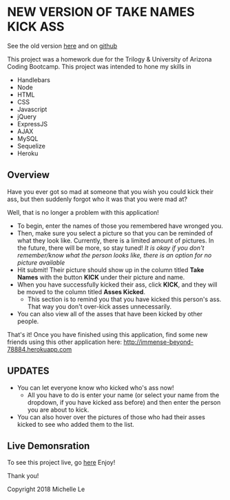 # NEW VERSION OF **TAKE NAMES KICK ASS**
See the old version [here](https://nameless-hamlet-44403.herokuapp.com/) and on [github](https://github.com/michellele994/TakeNamesKickA)

This project was a homework due for the Trilogy & University of Arizona Coding Bootcamp. This project was intended to hone my skills in
 * Handlebars
 * Node
 * HTML
 * CSS
 * Javascript
 * jQuery
 * ExpressJS
 * AJAX
 * MySQL
 * Sequelize
 * Heroku

## Overview
Have you ever got so mad at someone that you wish you could kick their ass, but then suddenly forgot who it was that you were mad at?

Well, that is no longer a problem with this application!

* To begin, enter the names of those you remembered have wronged you.
* Then, make sure you select a picture so that you can be reminded of what they look like. Currently, there is a limited amount of pictures. In the future, there will be more, so stay tuned! *It is okay if you don't remember/know what the person looks like, there is an option for no picture available*
* Hit submit! Their picture should show up in the column titled **Take Names** with the button **KICK** under their picture and name.
* When you have successfully kicked their ass, click **KICK**, and they will be moved to the column titled **Asses Kicked**.
	* This section is to remind you that you have kicked this person's ass. That way you don't over-kick asses unnecessarily.
* You can also view all of the asses that have been kicked by other people.

That's it!
Once you have finished using this application, find some new friends using this other application here: http://immense-beyond-78884.herokuapp.com

## UPDATES
* You can let everyone know who kicked who's ass now!
	* All you have to do is enter your name (or select your name from the dropdown, if you have kicked ass before) and then enter the person you are about to kick.
* You can also hover over the pictures of those who had their asses kicked to see who added them to the list.

## Live Demonsration
To see this project live, go [here](https://nameless-hamlet-44403.herokuapp.com/)
Enjoy!

Thank you!

Copyright 2018 Michelle Le